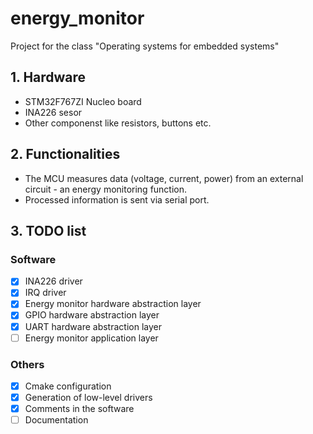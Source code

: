 # energy_monitor

Project for the class "Operating systems for embedded systems"

## 1. Hardware
- STM32F767ZI Nucleo board
- INA226 sesor
- Other componenst like resistors, buttons etc.

## 2. Functionalities
- The MCU measures data (voltage, current, power) from an external circuit - an energy monitoring function.
- Processed information is sent via serial port.

## 3. TODO list
### Software
- [x] INA226 driver
- [x] IRQ driver
- [x] Energy monitor hardware abstraction layer
- [x] GPIO hardware abstraction layer
- [x] UART hardware abstraction layer
- [ ] Energy monitor application layer
### Others
- [x] Cmake configuration
- [x] Generation of low-level drivers
- [x] Comments in the software
- [ ] Documentation
